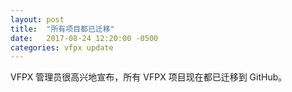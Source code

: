 ```yaml
---
layout: post
title:  "所有项目都已迁移"
date:   2017-08-24 12:20:00 -0500
categories: vfpx update
---
```


VFPX 管理员很高兴地宣布，所有 VFPX 项目现在都已迁移到 GitHub。
